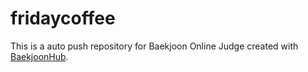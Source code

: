 # fridaycoffee
This is a auto push repository for Baekjoon Online Judge created with [BaekjoonHub](https://github.com/BaekjoonHub/BaekjoonHub).
